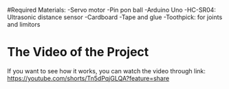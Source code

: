 #Required Materials:
-Servo motor
-Pin pon ball
-Arduino Uno 
-HC-SR04: Ultrasonic distance sensor
-Cardboard
-Tape and glue
-Toothpick: for joints and limitors




# The Video of the Project

If you want to see how it works, you can watch the video through link:
https://youtube.com/shorts/Tn5dPqjGLQA?feature=share
